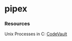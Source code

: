 # pipex

### Resources
Unix Processes in C: [CodeVault](https://www.youtube.com/playlist?list=PLfqABt5AS4FkW5mOn2Tn9ZZLLDwA3kZUY)
